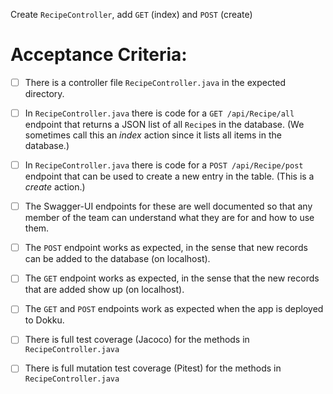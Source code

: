 Create `RecipeController`, add `GET` (index) and `POST` (create)

# Acceptance Criteria:

- [ ] There is a controller file `RecipeController.java`
      in the expected directory.
- [ ] In `RecipeController.java` there is 
      code for a `GET /api/Recipe/all` endpoint 
      that returns a JSON list of all `Recipe`s in the database.
      (We sometimes call this an *index* action since it lists all
      items in the database.)
- [ ] In `RecipeController.java` there is 
      code for a `POST /api/Recipe/post` endpoint
      that can be used to create a new entry in the table. (This
      is a *create* action.)
- [ ] The Swagger-UI endpoints for these are well documented so that
      any member of the team can understand what they are for and
      how to use them.
- [ ] The `POST` endpoint works as expected, in the sense that new
      records can be added to the database (on localhost).
- [ ] The `GET` endpoint works as expected, in the sense that the new
      records that are added show up (on localhost).
- [ ] The `GET` and `POST` endpoints work as expected when the 
      app is deployed to Dokku.
- [ ] There is full test coverage (Jacoco) for the methods in 
      `RecipeController.java`
- [ ] There is full mutation test coverage (Pitest) for the methods in
      `RecipeController.java`



